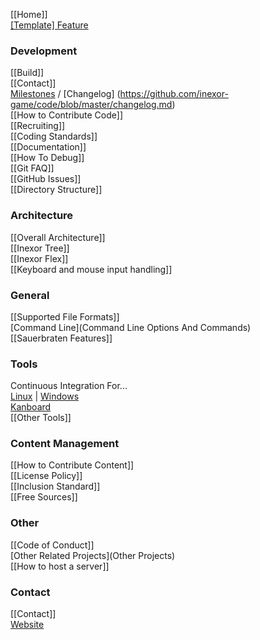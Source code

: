 [[Home]]  
[[Template] Feature](Template-Feature)  

### Development

[[Build]]  
[[Contact]]  
[Milestones](https://github.com/inexor-game/code/milestones) / [Changelog] (https://github.com/inexor-game/code/blob/master/changelog.md)  
[[How to Contribute Code]]  
[[Recruiting]]  
[[Coding Standards]]  
[[Documentation]]  
[[How To Debug]]    
[[Git FAQ]]  
[[GitHub Issues]]  
[[Directory Structure]]


### Architecture

[[Overall Architecture]]  
[[Inexor Tree]]  
[[Inexor Flex]]  
[[Keyboard and mouse input handling]]

### General
[[Supported File Formats]]  
[Command Line](Command Line Options And Commands)  
[[Sauerbraten Features]]  

### Tools

Continuous Integration For...  
[Linux](https://travis-ci.org/inexor-game/code) | [Windows](https://ci.appveyor.com/project/inexor-game/code)  
[Kanboard](https://waffle.io/inexor-game/code)   
[[Other Tools]]  

### Content Management
[[How to Contribute Content]]  
[[License Policy]]  
[[Inclusion Standard]]  
[[Free Sources]]  

### Other
[[Code of Conduct]]  
[Other Related Projects](Other Projects)  
[[How to host a server]]  
 

### Contact
[[Contact]]  
[Website](https://inexor.org)  
